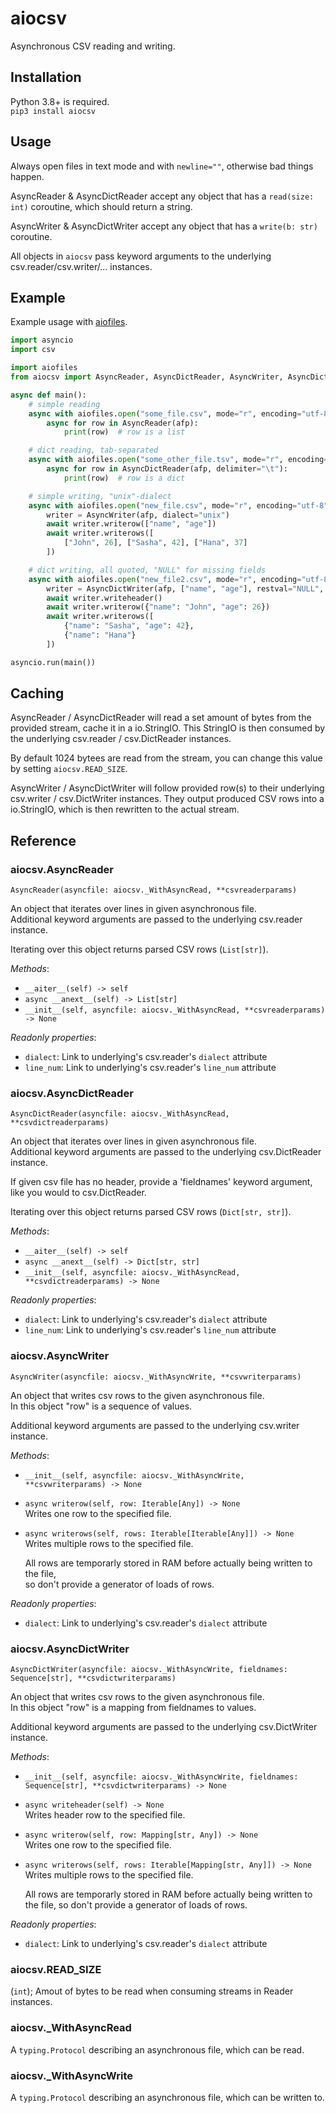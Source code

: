 # aiocsv

Asynchronous CSV reading and writing.  


## Installation

Python 3.8+ is required.  
`pip3 install aiocsv`


## Usage

Always open files in text mode and with `newline=""`, otherwise bad things happen.

AsyncReader & AsyncDictReader accept any object that has a `read(size: int)` coroutine,
which should return a string.

AsyncWriter & AsyncDictWriter accept any object that has a `write(b: str)` coroutine.

All objects in `aiocsv` pass keyword arguments to the underlying
csv.reader/csv.writer/... instances.

## Example

Example usage with [aiofiles](https://pypi.org/project/aiofiles/).

```python
import asyncio
import csv

import aiofiles
from aiocsv import AsyncReader, AsyncDictReader, AsyncWriter, AsyncDictWriter

async def main():
    # simple reading
    async with aiofiles.open("some_file.csv", mode="r", encoding="utf-8", newline="") as afp:
        async for row in AsyncReader(afp):
            print(row)  # row is a list

    # dict reading, tab-separated
    async with aiofiles.open("some_other_file.tsv", mode="r", encoding="utf-8", newline="") as afp:
        async for row in AsyncDictReader(afp, delimiter="\t"):
            print(row)  # row is a dict

    # simple writing, "unix"-dialect
    async with aiofiles.open("new_file.csv", mode="r", encoding="utf-8", newline="") as afp:
        writer = AsyncWriter(afp, dialect="unix")
        await writer.writerow(["name", "age"])
        await writer.writerows([
            ["John", 26], ["Sasha", 42], ["Hana", 37]
        ])

    # dict writing, all quoted, "NULL" for missing fields
    async with aiofiles.open("new_file2.csv", mode="r", encoding="utf-8", newline="") as afp:
        writer = AsyncDictWriter(afp, ["name", "age"], restval="NULL", quoting=csv.QUOTE_ALL)
        await writer.writeheader()
        await writer.writerow({"name": "John", "age": 26})
        await writer.writerows([
            {"name": "Sasha", "age": 42},
            {"name": "Hana"}
        ])

asyncio.run(main())
```

## Caching

AsyncReader / AsyncDictReader will read a set amount of bytes from the provided stream,
cache it in a io.StringIO. This StringIO is then consumed by the
underlying csv.reader / csv.DictReader instances.

By default 1024 bytees are read from the stream,
you can change this value by setting `aiocsv.READ_SIZE`.


AsyncWriter / AsyncDictWriter will follow provided row(s) to their
underlying csv.writer / csv.DictWriter instances.
They output produced CSV rows into a io.StringIO, which is then rewritten to the actual stream.


## Reference


### aiocsv.AsyncReader
`AsyncReader(asyncfile: aiocsv._WithAsyncRead, **csvreaderparams)`

An object that iterates over lines in given asynchronous file.  
Additional keyword arguments are passed to the underlying csv.reader instance.

Iterating over this object returns parsed CSV rows (`List[str]`).

*Methods*:
- `__aiter__(self) -> self`
- `async __anext__(self) -> List[str]`
- `__init__(self, asyncfile: aiocsv._WithAsyncRead, **csvreaderparams) -> None`

*Readonly properties*:
- `dialect`: Link to underlying's csv.reader's `dialect` attribute
- `line_num`: Link to underlying's csv.reader's `line_num` attribute


### aiocsv.AsyncDictReader
`AsyncDictReader(asyncfile: aiocsv._WithAsyncRead, **csvdictreaderparams)`

An object that iterates over lines in given asynchronous file.  
Additional keyword arguments are passed to the underlying csv.DictReader instance.

If given csv file has no header, provide a 'fieldnames' keyword argument,  
like you would to csv.DictReader.

Iterating over this object returns parsed CSV rows (`Dict[str, str]`).

*Methods*:
- `__aiter__(self) -> self`
- `async __anext__(self) -> Dict[str, str]`
- `__init__(self, asyncfile: aiocsv._WithAsyncRead, **csvdictreaderparams) -> None`

*Readonly properties*:
- `dialect`: Link to underlying's csv.reader's `dialect` attribute
- `line_num`: Link to underlying's csv.reader's `line_num` attribute


### aiocsv.AsyncWriter
`AsyncWriter(asyncfile: aiocsv._WithAsyncWrite, **csvwriterparams)`

An object that writes csv rows to the given asynchronous file.  
In this object "row" is a sequence of values.

Additional keyword arguments are passed to the underlying csv.writer instance.

*Methods*:
- `__init__(self, asyncfile: aiocsv._WithAsyncWrite, **csvwriterparams) -> None`
- `async writerow(self, row: Iterable[Any]) -> None`  
    Writes one row to the specified file.

- `async writerows(self, rows: Iterable[Iterable[Any]]) -> None`  
    Writes multiple rows to the specified file.
    
    All rows are temporarly stored in RAM before actually being written to the file,  
    so don't provide a generator of loads of rows.

*Readonly properties*:
- `dialect`: Link to underlying's csv.reader's `dialect` attribute


### aiocsv.AsyncDictWriter
`AsyncDictWriter(asyncfile: aiocsv._WithAsyncWrite, fieldnames: Sequence[str], **csvdictwriterparams)`

An object that writes csv rows to the given asynchronous file.  
In this object "row" is a mapping from fieldnames to values.

Additional keyword arguments are passed to the underlying csv.DictWriter instance.

*Methods*:
-  ``__init__(self, asyncfile: aiocsv._WithAsyncWrite, fieldnames: Sequence[str], **csvdictwriterparams) -> None``
- `async writeheader(self) -> None`  
    Writes header row to the specified file.

- `async writerow(self, row: Mapping[str, Any]) -> None`  
    Writes one row to the specified file.

- `async writerows(self, rows: Iterable[Mapping[str, Any]]) -> None`  
    Writes multiple rows to the specified file.
    
    All rows are temporarly stored in RAM before actually being written to the file,
    so don't provide a generator of loads of rows.

*Readonly properties*:
- `dialect`: Link to underlying's csv.reader's `dialect` attribute


### aiocsv.READ_SIZE
(`int`); Amout of bytes to be read when consuming streams in Reader instances.



### aiocsv._WithAsyncRead
A `typing.Protocol` describing an asynchronous file, which can be read.


### aiocsv._WithAsyncWrite
A `typing.Protocol` describing an asynchronous file, which can be written to.
